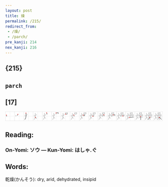 ```yaml
---
layout: post
title: 燥
permalink: /215/
redirect_from:
 - /燥/
 - /parch/
pre_kanji: 214
nex_kanji: 216
---
```


## {215}

## `parch`

## [17]

<div class="stroke"><img src="../images/E787A5.png" /></div>

## Reading:

### On-Yomi: ソウ &mdash; Kun-Yomi: はしゃ.ぐ

## Words:

乾燥(かんそう): dry, arid, dehydrated, insipid

